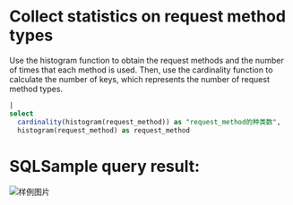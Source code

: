 # Collect statistics on request method types

Use the histogram function to obtain the request methods and the number of times that each method is used. Then, use the cardinality function to calculate the number of keys, which represents the number of request method types.

```SQL
|
select
  cardinality(histogram(request_method)) as "request_method的种类数",
  histogram(request_method) as request_method
```

# SQLSample query result:

![样例图片](https://img.alicdn.com/tfs/TB1VJdMQhz1gK0jSZSgXXavwpXa-632-233.png)
